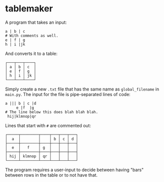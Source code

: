 # tablemaker
A program that takes an input:

```
a | b | c
# With comments as well.
e | f | g
h | i |jk
```

And converts it to a table:

```
┌───┬───┬────┐
│ a │ b │ c  │
│ e │ f │ g  │
│ h │ i │ jk │
└───┴───┴────┘
```

Simply create a new `.txt` file that has the same name as `global_filename` in `main.py`. The input for the file is pipe-separated lines of code:

```
a ||| b | c |d
     e |f  |g
# The line below this does blah blah blah.
 hij|klmnop|qr
```
Lines that start with `#` are commented out:

```
┌─────┬────────┬────┬───┬───┬───┐
│  a  │        │    │ b │ c │ d │
├─────┼────────┼────┼───┼───┼───┤
│  e  │   f    │ g  │   │   │   │
├─────┼────────┼────┼───┼───┼───┤
│ hij │ klmnop │ qr │   │   │   │
└─────┴────────┴────┴───┴───┴───┘
```

The program requires a user-input to decide between having "bars" between rows in the table or to not have that.